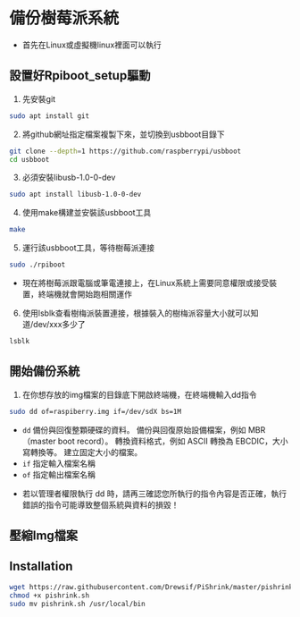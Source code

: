 # 備份樹莓派系統
- 首先在Linux或虛擬機linux裡面可以執行
## 設置好Rpiboot_setup驅動
1. 先安裝git
```sh
sudo apt install git
```
2. 將github網址指定檔案複製下來，並切換到usbboot目錄下
```sh
git clone --depth=1 https://github.com/raspberrypi/usbboot
cd usbboot
```
3. 必須安裝libusb-1.0-0-dev
```sh
sudo apt install libusb-1.0-0-dev
```  
4. 使用make構建並安裝該usbboot工具
```sh
make
``` 
5. 運行該usbboot工具，等待樹莓派連接
```sh
sudo ./rpiboot
``` 
- 現在將樹莓派跟電腦或筆電連接上，在Linux系統上需要同意權限或接受裝置，終端機就會開始跑相關運作

6. 使用lsblk查看樹梅派裝置連接，根據裝入的樹梅派容量大小就可以知道/dev/xxx多少了
```sh
lsblk
```
## 開始備份系統
1. 在你想存放的img檔案的目錄底下開啟終端機，在終端機輸入dd指令
```sh
sudo dd of=raspiberry.img if=/dev/sdX bs=1M
```
* `dd` 
備份與回復整顆硬碟的資料。
備份與回復原始設備檔案，例如 MBR（master boot record）。
轉換資料格式，例如 ASCII 轉換為 EBCDIC，大小寫轉換等。
建立固定大小的檔案。
* `if` 指定輸入檔案名稱
* `of` 指定輸出檔案名稱
- 若以管理者權限執行 dd 時，請再三確認您所執行的指令內容是否正確，執行錯誤的指令可能導致整個系統與資料的損毀！

## 壓縮Img檔案

## Installation ##
```bash
wget https://raw.githubusercontent.com/Drewsif/PiShrink/master/pishrink.sh
chmod +x pishrink.sh
sudo mv pishrink.sh /usr/local/bin
```
